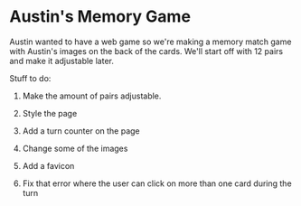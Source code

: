 # Austin's Memory Game

Austin wanted to have a web game so we're making a memory match game with Austin's images on the back of the cards.  We'll start off with 12 pairs and make it adjustable later.

Stuff to do:

1.  Make the amount of pairs adjustable.

2.  Style the page

3.  Add a turn counter on the page

4.  Change some of the images

5.  Add a favicon

6. Fix that error where the user can click on more than one card during the turn

